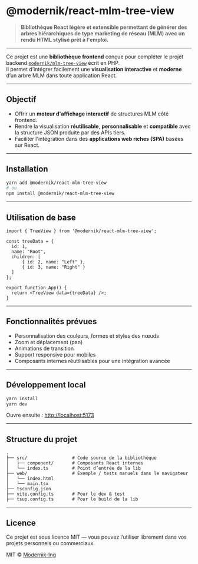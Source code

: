 
# @modernik/react-mlm-tree-view

> **Bibliothèque React légère et extensible permettant de générer des arbres hiérarchiques de type marketing de réseau (MLM) avec un rendu HTML stylisé prêt à l'emploi.**

---

Ce projet est une **bibliothèque frontend** conçue pour compléter le projet backend [`modernik/mlm-tree-view`](https://github.com/Modernik-Ing/mlm-tree-view) écrit en PHP.  
Il permet d’intégrer facilement une **visualisation interactive** et **moderne** d’un arbre MLM dans toute application React.

---

## Objectif

- Offrir un **moteur d'affichage interactif** de structures MLM côté frontend.
- Rendre la visualisation **réutilisable**, **personnalisable** et **compatible** avec la structure JSON produite par des APIs tiers.
- Faciliter l'intégration dans des **applications web riches (SPA)** basées sur React.

---

## Installation

```bash
yarn add @modernik/react-mlm-tree-view
# ou
npm install @modernik/react-mlm-tree-view
````

---

## Utilisation de base

```tsx
import { TreeView } from '@modernik/react-mlm-tree-view';

const treeData = {
  id: 1,
  name: "Root",
  children: [
      { id: 2, name: "Left" },
      { id: 3, name: "Right" }
  ]
};

export function App() {
  return <TreeView data={treeData} />;
}
```

---

## Fonctionnalités prévues

* Personnalisation des couleurs, formes et styles des nœuds
* Zoom et déplacement (pan)
* Animations de transition
* Support responsive pour mobiles
* Composants internes réutilisables pour une intégration avancée

---

## Développement local

```bash
yarn install
yarn dev
```

Ouvre ensuite : [http://localhost:5173](http://localhost:5173)

---

## Structure du projet

```
.
├── src/                 # Code source de la bibliothèque
│   ├── component/       # Composants React internes
│   └── index.ts         # Point d’entrée de la lib
├── web/                 # Exemple / tests manuels dans le navigateur
│   └── index.html
│   └── main.tsx
├── tsconfig.json
├── vite.config.ts       # Pour le dev & test
├── tsup.config.ts       # Pour le build de la lib
```

---

## Licence

Ce projet est sous licence MIT — vous pouvez l’utiliser librement dans vos projets personnels ou commerciaux.

MIT © [Modernik-Ing](https://github.com/Modernik-Ing)

